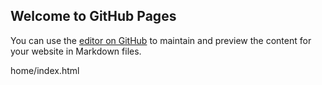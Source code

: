 ## Welcome to GitHub Pages

You can use the [editor on GitHub](https://github.com/BlueAv/site_MS/edit/gh-pages/index.md) to maintain and preview the content for your website in Markdown files.


home/index.html

